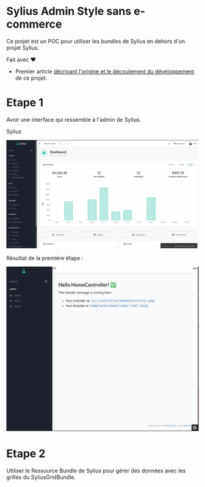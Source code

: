 # Sylius Admin Style sans e-commerce

Ce projet est un POC pour utiliser les bundles de Sylius en dehors d'un projet Sylius.

Fait avec :heart:

* Premier article [décrivant l'origine et le découlement du développement](https://nahan.fr/demarrage-dun-projet-de-hack-de-sylius/) de ce projet.

# Etape 1

Avoir une interface qui ressemble à l'admin de Sylius.

Sylius

![Sylius](doc/admin_sylius_1.10.png)

Résultat de la première étape :

![L'appication avec le menu](doc/resultat_au_2021-10-09_00-19.png)

# Etape 2

Utiliser le Ressource Bundle de Sylius pour gérer des données avec les grilles du SyliusGridBundle.

